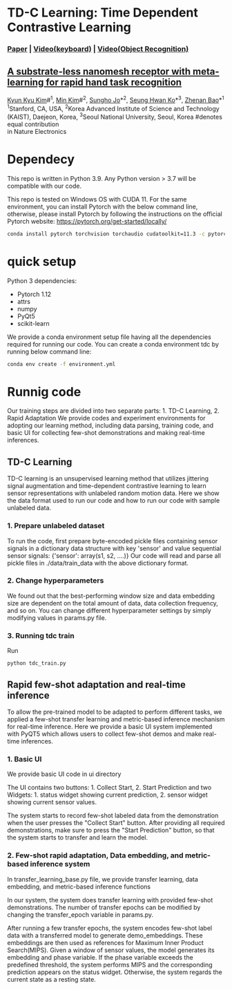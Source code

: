 # TD-C Learning: Time Dependent Contrastive Learning
###  [Paper](https://www.nature.com/articles/s41928-022-00888-7) | [Video(keyboard)](https://static-content.springer.com/esm/art%3A10.1038%2Fs41928-022-00888-7/MediaObjects/41928_2022_888_MOESM6_ESM.mp4) | [Video(Object Recognition)](https://static-content.springer.com/esm/art%3A10.1038%2Fs41928-022-00888-7/MediaObjects/41928_2022_888_MOESM7_ESM.mp4)

## [A substrate-less nanomesh receptor with meta-learning for rapid hand task recognition](https://www.nature.com/articles/s41928-022-00888-7)  
 [Kyun Kyu Kim](http://kyunkyukim.com)\#<sup>1</sup>,
 [Min Kim](https://minkim.io/)\#<sup>2</sup>,
 [Sungho Jo](http://nmail.kaist.ac.kr/wordpress/index.php/professor-jo-sungho/)\*<sup>2</sup>,
 [Seung Hwan Ko](link)\*<sup>3</sup>,
 [Zhenan Bao](http://baogroup.stanford.edu)\*<sup>1</sup> <br>
 <sup>1</sup>Stanford, CA, USA, <sup>2</sup>Korea Advanced Institute of Science and Technology (KAIST), Daejeon, Korea, <sup>3</sup>Seoul National University, Seoul, Korea 
 \#denotes equal contribution   
in Nature Electronics

# Dependecy

This repo is written in Python 3.9. Any Python version > 3.7 will be compatible with our code. 

This repo is tested on Windows OS with CUDA 11. For the same environment, you can install Pytorch with the below command line, otherwise, please install Pytorch by following the instructions on the official Pytorch website: https://pytorch.org/get-started/locally/


```bash
conda install pytorch torchvision torchaudio cudatoolkit=11.3 -c pytorch
```

# quick setup

Python 3 dependencies:
* Pytorch 1.12
* attrs
* numpy
* PyQt5
* scikit-learn

We provide a conda environment setup file having all the dependencies required for running our code. You can create a conda environment tdc by running below command line:


```bash
conda env create -f environment.yml
```

# Runnig code
Our training steps are divided into two separate parts: 1. TD-C Learning, 2. Rapid Adaptation
We provide codes and experiment environments for adopting our learning method, including data parsing, training code, and basic UI for collecting few-shot demonstrations and making real-time inferences. 

## TD-C Learning
TD-C learning is an unsupervised learning method that utilizes jittering signal augmentation and time-dependent contrastive learning to learn sensor representations with unlabeled random motion data. Here we show the data format used to run our code and how to run our code with sample unlabeled data. 

### 1. Prepare unlabeled dataset
To run the code, first prepare byte-encoded pickle files containing sensor signals in a dictionary data structure with key 'sensor' and value sequential sensor signals: {'sensor': array(s1, s2, ....)}
Our code will read and parse all pickle files in ./data/train_data with the above dictionary format. 

### 2. Change hyperparameters
We found out that the best-performing window size and data embedding size are dependent on the total amount of data, data collection frequency, and so on. You can change different hyperparameter settings by simply modifying values in params.py file. 

### 3. Running tdc train
Run
```
python tdc_train.py 
```

## Rapid few-shot adaptation and real-time inference
To allow the pre-trained model to be adapted to perform different tasks, we applied a few-shot transfer learning and metric-based inference mechanism for real-time inference. Here we provide a basic UI system implemented with PyQT5 which allows users to collect few-shot demos and make real-time inferences. 

### 1. Basic UI
We provide basic UI code in ui directory

The UI contains two buttons: 1. Collect Start, 2. Start Prediction and two Widgets: 1. status widget showing current prediction, 2. sensor widget showing current sensor values. 

The system starts to record few-shot labeled data from the demonstration when the user presses the "Collect Start" button. After providing all required demonstrations, make sure to press the "Start Prediction" button, so that the system starts to transfer and learn the model. 

### 2. Few-shot rapid adaptation, Data embedding, and metric-based inference system
In transfer_learning_base.py file, we provide transfer learning, data embedding, and metric-based inference functions

In our system, the system does transfer learning with provided few-shot demonstrations. The number of transfer epochs can be modified by changing the transfer_epoch variable in params.py.

After running a few transfer epochs, the system encodes few-shot label data with a transferred model to generate demo_embeddings. These embeddings are then used as references for Maximum Inner Product Search(MIPS). Given a window of sensor values, the model generates its embedding and phase variable. If the phase variable exceeds the predefined threshold, the system performs MIPS and the corresponding prediction appears on the status widget. Otherwise, the system regards the current state as a resting state. 


